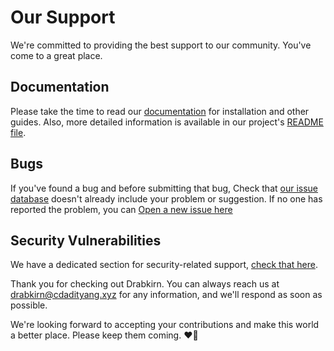# Our Support

We're committed to providing the best support to our community. You've come to a great place.

## Documentation
Please take the time to read our [documentation](https://go.cdadityang.xyz/docs) for installation and other guides. Also, more detailed information is available in our project's [README file](https://github.com/drabkirn/botja/blob/master/README.md).

## Bugs
If you've found a bug and before submitting that bug, Check that [our issue database](https://github.com/drabkirn/botja/issues)
doesn't already include your problem or suggestion. If no one has reported the problem, you can [Open a new issue here](https://github.com/drabkirn/botja/issues/new/choose)

## Security Vulnerabilities
We have a dedicated section for security-related support, [check that here](https://github.com/drabkirn/botja/blob/master/.github/SECURITY.md).

Thank you for checking out Drabkirn. You can always reach us at [drabkirn@cdadityang.xyz](mailto:drabkirn@cdadityang.xyz) for any information, and we'll respond as soon as possible.

We're looking forward to accepting your contributions and make this world a better place. Please keep them coming. ❤💖